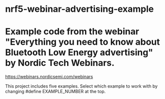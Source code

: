 # nrf5-webinar-advertising-example

# Example code from the webinar "Everything you need to know about Bluetooth Low Energy advertising" by Nordic Tech Webinars.

https://webinars.nordicsemi.com/webinars 

This project includes five examples. Select which example to work with by changing #define EXAMPLE_NUMBER at the top. 
